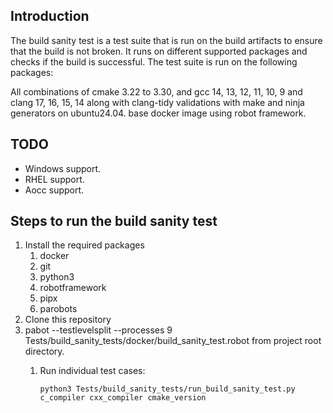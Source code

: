## Introduction

The build sanity test is a test suite that is run on the build artifacts to ensure that the build is not broken. It runs on different supported packages and checks if the build is successful. The test suite is run on the following packages:

All combinations of cmake 3.22 to 3.30, and gcc 14, 13, 12, 11, 10, 9 and clang 17, 16, 15, 14 along with clang-tidy validations
with make and ninja generators on ubuntu24.04. base docker image using robot framework.

## TODO

- Windows support.
- RHEL support.
- Aocc support.

## Steps to run the build sanity test

1. Install the required packages
   1. docker
   2. git
   3. python3
   4. robotframework
   5. pipx
   6. parobots
2. Clone this repository
3. pabot --testlevelsplit --processes 9 Tests/build_sanity_tests/docker/build_sanity_test.robot from project root directory.
    1. Run individual test cases:

        ```console
        python3 Tests/build_sanity_tests/run_build_sanity_test.py c_compiler cxx_compiler cmake_version
        ```
